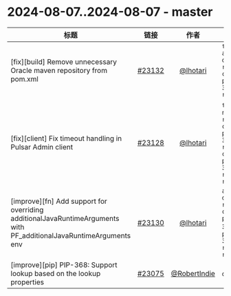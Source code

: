 # 2024-08-07..2024-08-07 - master
| 标题 | 链接 | 作者 | 标签 |
| - | :--: | :--: | - |
| [fix][build] Remove unnecessary Oracle maven repository from pom.xml | [#23132](https://github.com/apache/pulsar/pull/23132) | [@lhotari](https://github.com/lhotari) | `type/bug` `area/build` `doc-not-needed` `ready-to-test` `cherry-picked/branch-3.3` `release/3.3.2`  | 
| [fix][client] Fix timeout handling in Pulsar Admin client | [#23128](https://github.com/apache/pulsar/pull/23128) | [@lhotari](https://github.com/lhotari) | `type/bug` `doc-not-needed` `ready-to-test` `cherry-picked/branch-3.0` `release/2.11.5` `cherry-picked/branch-3.3` `release/3.0.7` `release/3.3.2`  | 
| [improve][fn] Add support for overriding additionalJavaRuntimeArguments with PF_additionalJavaRuntimeArguments env | [#23130](https://github.com/apache/pulsar/pull/23130) | [@lhotari](https://github.com/lhotari) | `area/function` `doc-not-needed` `ready-to-test` `cherry-picked/branch-3.0` `cherry-picked/branch-3.3` `release/3.0.7` `release/3.3.2`  | 
| [improve][pip] PIP-368: Support lookup based on the lookup properties | [#23075](https://github.com/apache/pulsar/pull/23075) | [@RobertIndie](https://github.com/RobertIndie) | `doc` `PIP`  | 
